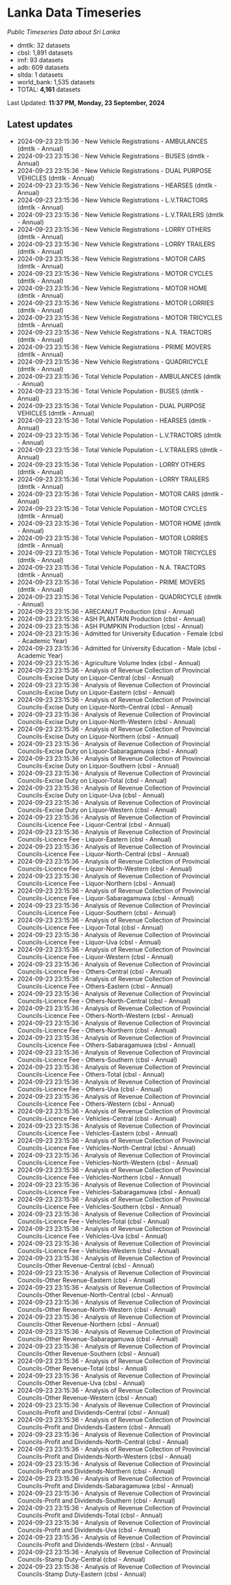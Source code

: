 # Lanka Data Timeseries
*Public Timeseries Data about Sri Lanka*

* dmtlk: 32 datasets
* cbsl: 1,891 datasets
* imf: 93 datasets
* adb: 609 datasets
* sltda: 1 datasets
* world_bank: 1,535 datasets
* TOTAL: **4,161** datasets

Last Updated: **11:37 PM, Monday, 23 September, 2024**

## Latest updates

* 2024-09-23 23:15:36 - New Vehicle Registrations - AMBULANCES (dmtlk - Annual)
* 2024-09-23 23:15:36 - New Vehicle Registrations - BUSES (dmtlk - Annual)
* 2024-09-23 23:15:36 - New Vehicle Registrations - DUAL PURPOSE VEHICLES (dmtlk - Annual)
* 2024-09-23 23:15:36 - New Vehicle Registrations - HEARSES (dmtlk - Annual)
* 2024-09-23 23:15:36 - New Vehicle Registrations - L.V.TRACTORS (dmtlk - Annual)
* 2024-09-23 23:15:36 - New Vehicle Registrations - L.V.TRAILERS (dmtlk - Annual)
* 2024-09-23 23:15:36 - New Vehicle Registrations - LORRY OTHERS (dmtlk - Annual)
* 2024-09-23 23:15:36 - New Vehicle Registrations - LORRY TRAILERS (dmtlk - Annual)
* 2024-09-23 23:15:36 - New Vehicle Registrations - MOTOR CARS (dmtlk - Annual)
* 2024-09-23 23:15:36 - New Vehicle Registrations - MOTOR CYCLES (dmtlk - Annual)
* 2024-09-23 23:15:36 - New Vehicle Registrations - MOTOR HOME (dmtlk - Annual)
* 2024-09-23 23:15:36 - New Vehicle Registrations - MOTOR LORRIES (dmtlk - Annual)
* 2024-09-23 23:15:36 - New Vehicle Registrations - MOTOR TRICYCLES (dmtlk - Annual)
* 2024-09-23 23:15:36 - New Vehicle Registrations - N.A. TRACTORS (dmtlk - Annual)
* 2024-09-23 23:15:36 - New Vehicle Registrations - PRIME MOVERS (dmtlk - Annual)
* 2024-09-23 23:15:36 - New Vehicle Registrations - QUADRICYCLE (dmtlk - Annual)
* 2024-09-23 23:15:36 - Total Vehicle Population - AMBULANCES (dmtlk - Annual)
* 2024-09-23 23:15:36 - Total Vehicle Population - BUSES (dmtlk - Annual)
* 2024-09-23 23:15:36 - Total Vehicle Population - DUAL PURPOSE VEHICLES (dmtlk - Annual)
* 2024-09-23 23:15:36 - Total Vehicle Population - HEARSES (dmtlk - Annual)
* 2024-09-23 23:15:36 - Total Vehicle Population - L.V.TRACTORS (dmtlk - Annual)
* 2024-09-23 23:15:36 - Total Vehicle Population - L.V.TRAILERS (dmtlk - Annual)
* 2024-09-23 23:15:36 - Total Vehicle Population - LORRY OTHERS (dmtlk - Annual)
* 2024-09-23 23:15:36 - Total Vehicle Population - LORRY TRAILERS (dmtlk - Annual)
* 2024-09-23 23:15:36 - Total Vehicle Population - MOTOR CARS (dmtlk - Annual)
* 2024-09-23 23:15:36 - Total Vehicle Population - MOTOR CYCLES (dmtlk - Annual)
* 2024-09-23 23:15:36 - Total Vehicle Population - MOTOR HOME (dmtlk - Annual)
* 2024-09-23 23:15:36 - Total Vehicle Population - MOTOR LORRIES (dmtlk - Annual)
* 2024-09-23 23:15:36 - Total Vehicle Population - MOTOR TRICYCLES (dmtlk - Annual)
* 2024-09-23 23:15:36 - Total Vehicle Population - N.A. TRACTORS (dmtlk - Annual)
* 2024-09-23 23:15:36 - Total Vehicle Population - PRIME MOVERS (dmtlk - Annual)
* 2024-09-23 23:15:36 - Total Vehicle Population - QUADRICYCLE (dmtlk - Annual)
* 2024-09-23 23:15:36 - ARECANUT Production (cbsl - Annual)
* 2024-09-23 23:15:36 - ASH PLANTAIN Production (cbsl - Annual)
* 2024-09-23 23:15:36 - ASH PUMPKIN Production (cbsl - Annual)
* 2024-09-23 23:15:36 - Admitted for University Education - Female (cbsl - Academic Year)
* 2024-09-23 23:15:36 - Admitted for University Education - Male (cbsl - Academic Year)
* 2024-09-23 23:15:36 - Agriculture Volume Index (cbsl - Annual)
* 2024-09-23 23:15:36 - Analysis of Revenue Collection of Provincial Councils-Excise Duty on Liquor-Central (cbsl - Annual)
* 2024-09-23 23:15:36 - Analysis of Revenue Collection of Provincial Councils-Excise Duty on Liquor-Eastern (cbsl - Annual)
* 2024-09-23 23:15:36 - Analysis of Revenue Collection of Provincial Councils-Excise Duty on Liquor-North-Central (cbsl - Annual)
* 2024-09-23 23:15:36 - Analysis of Revenue Collection of Provincial Councils-Excise Duty on Liquor-North-Western (cbsl - Annual)
* 2024-09-23 23:15:36 - Analysis of Revenue Collection of Provincial Councils-Excise Duty on Liquor-Northern (cbsl - Annual)
* 2024-09-23 23:15:36 - Analysis of Revenue Collection of Provincial Councils-Excise Duty on Liquor-Sabaragamuwa (cbsl - Annual)
* 2024-09-23 23:15:36 - Analysis of Revenue Collection of Provincial Councils-Excise Duty on Liquor-Southern (cbsl - Annual)
* 2024-09-23 23:15:36 - Analysis of Revenue Collection of Provincial Councils-Excise Duty on Liquor-Total (cbsl - Annual)
* 2024-09-23 23:15:36 - Analysis of Revenue Collection of Provincial Councils-Excise Duty on Liquor-Uva (cbsl - Annual)
* 2024-09-23 23:15:36 - Analysis of Revenue Collection of Provincial Councils-Excise Duty on Liquor-Western (cbsl - Annual)
* 2024-09-23 23:15:36 - Analysis of Revenue Collection of Provincial Councils-Licence Fee - Liquor-Central (cbsl - Annual)
* 2024-09-23 23:15:36 - Analysis of Revenue Collection of Provincial Councils-Licence Fee - Liquor-Eastern (cbsl - Annual)
* 2024-09-23 23:15:36 - Analysis of Revenue Collection of Provincial Councils-Licence Fee - Liquor-North-Central (cbsl - Annual)
* 2024-09-23 23:15:36 - Analysis of Revenue Collection of Provincial Councils-Licence Fee - Liquor-North-Western (cbsl - Annual)
* 2024-09-23 23:15:36 - Analysis of Revenue Collection of Provincial Councils-Licence Fee - Liquor-Northern (cbsl - Annual)
* 2024-09-23 23:15:36 - Analysis of Revenue Collection of Provincial Councils-Licence Fee - Liquor-Sabaragamuwa (cbsl - Annual)
* 2024-09-23 23:15:36 - Analysis of Revenue Collection of Provincial Councils-Licence Fee - Liquor-Southern (cbsl - Annual)
* 2024-09-23 23:15:36 - Analysis of Revenue Collection of Provincial Councils-Licence Fee - Liquor-Total (cbsl - Annual)
* 2024-09-23 23:15:36 - Analysis of Revenue Collection of Provincial Councils-Licence Fee - Liquor-Uva (cbsl - Annual)
* 2024-09-23 23:15:36 - Analysis of Revenue Collection of Provincial Councils-Licence Fee - Liquor-Western (cbsl - Annual)
* 2024-09-23 23:15:36 - Analysis of Revenue Collection of Provincial Councils-Licence Fee - Others-Central (cbsl - Annual)
* 2024-09-23 23:15:36 - Analysis of Revenue Collection of Provincial Councils-Licence Fee - Others-Eastern (cbsl - Annual)
* 2024-09-23 23:15:36 - Analysis of Revenue Collection of Provincial Councils-Licence Fee - Others-North-Central (cbsl - Annual)
* 2024-09-23 23:15:36 - Analysis of Revenue Collection of Provincial Councils-Licence Fee - Others-North-Western (cbsl - Annual)
* 2024-09-23 23:15:36 - Analysis of Revenue Collection of Provincial Councils-Licence Fee - Others-Northern (cbsl - Annual)
* 2024-09-23 23:15:36 - Analysis of Revenue Collection of Provincial Councils-Licence Fee - Others-Sabaragamuwa (cbsl - Annual)
* 2024-09-23 23:15:36 - Analysis of Revenue Collection of Provincial Councils-Licence Fee - Others-Southern (cbsl - Annual)
* 2024-09-23 23:15:36 - Analysis of Revenue Collection of Provincial Councils-Licence Fee - Others-Total (cbsl - Annual)
* 2024-09-23 23:15:36 - Analysis of Revenue Collection of Provincial Councils-Licence Fee - Others-Uva (cbsl - Annual)
* 2024-09-23 23:15:36 - Analysis of Revenue Collection of Provincial Councils-Licence Fee - Others-Western (cbsl - Annual)
* 2024-09-23 23:15:36 - Analysis of Revenue Collection of Provincial Councils-Licence Fee - Vehicles-Central (cbsl - Annual)
* 2024-09-23 23:15:36 - Analysis of Revenue Collection of Provincial Councils-Licence Fee - Vehicles-Eastern (cbsl - Annual)
* 2024-09-23 23:15:36 - Analysis of Revenue Collection of Provincial Councils-Licence Fee - Vehicles-North-Central (cbsl - Annual)
* 2024-09-23 23:15:36 - Analysis of Revenue Collection of Provincial Councils-Licence Fee - Vehicles-North-Western (cbsl - Annual)
* 2024-09-23 23:15:36 - Analysis of Revenue Collection of Provincial Councils-Licence Fee - Vehicles-Northern (cbsl - Annual)
* 2024-09-23 23:15:36 - Analysis of Revenue Collection of Provincial Councils-Licence Fee - Vehicles-Sabaragamuwa (cbsl - Annual)
* 2024-09-23 23:15:36 - Analysis of Revenue Collection of Provincial Councils-Licence Fee - Vehicles-Southern (cbsl - Annual)
* 2024-09-23 23:15:36 - Analysis of Revenue Collection of Provincial Councils-Licence Fee - Vehicles-Total (cbsl - Annual)
* 2024-09-23 23:15:36 - Analysis of Revenue Collection of Provincial Councils-Licence Fee - Vehicles-Uva (cbsl - Annual)
* 2024-09-23 23:15:36 - Analysis of Revenue Collection of Provincial Councils-Licence Fee - Vehicles-Western (cbsl - Annual)
* 2024-09-23 23:15:36 - Analysis of Revenue Collection of Provincial Councils-Other Revenue-Central (cbsl - Annual)
* 2024-09-23 23:15:36 - Analysis of Revenue Collection of Provincial Councils-Other Revenue-Eastern (cbsl - Annual)
* 2024-09-23 23:15:36 - Analysis of Revenue Collection of Provincial Councils-Other Revenue-North-Central (cbsl - Annual)
* 2024-09-23 23:15:36 - Analysis of Revenue Collection of Provincial Councils-Other Revenue-North-Western (cbsl - Annual)
* 2024-09-23 23:15:36 - Analysis of Revenue Collection of Provincial Councils-Other Revenue-Northern (cbsl - Annual)
* 2024-09-23 23:15:36 - Analysis of Revenue Collection of Provincial Councils-Other Revenue-Sabaragamuwa (cbsl - Annual)
* 2024-09-23 23:15:36 - Analysis of Revenue Collection of Provincial Councils-Other Revenue-Southern (cbsl - Annual)
* 2024-09-23 23:15:36 - Analysis of Revenue Collection of Provincial Councils-Other Revenue-Total (cbsl - Annual)
* 2024-09-23 23:15:36 - Analysis of Revenue Collection of Provincial Councils-Other Revenue-Uva (cbsl - Annual)
* 2024-09-23 23:15:36 - Analysis of Revenue Collection of Provincial Councils-Other Revenue-Western (cbsl - Annual)
* 2024-09-23 23:15:36 - Analysis of Revenue Collection of Provincial Councils-Profit and Dividends-Central (cbsl - Annual)
* 2024-09-23 23:15:36 - Analysis of Revenue Collection of Provincial Councils-Profit and Dividends-Eastern (cbsl - Annual)
* 2024-09-23 23:15:36 - Analysis of Revenue Collection of Provincial Councils-Profit and Dividends-North-Central (cbsl - Annual)
* 2024-09-23 23:15:36 - Analysis of Revenue Collection of Provincial Councils-Profit and Dividends-North-Western (cbsl - Annual)
* 2024-09-23 23:15:36 - Analysis of Revenue Collection of Provincial Councils-Profit and Dividends-Northern (cbsl - Annual)
* 2024-09-23 23:15:36 - Analysis of Revenue Collection of Provincial Councils-Profit and Dividends-Sabaragamuwa (cbsl - Annual)
* 2024-09-23 23:15:36 - Analysis of Revenue Collection of Provincial Councils-Profit and Dividends-Southern (cbsl - Annual)
* 2024-09-23 23:15:36 - Analysis of Revenue Collection of Provincial Councils-Profit and Dividends-Total (cbsl - Annual)
* 2024-09-23 23:15:36 - Analysis of Revenue Collection of Provincial Councils-Profit and Dividends-Uva (cbsl - Annual)
* 2024-09-23 23:15:36 - Analysis of Revenue Collection of Provincial Councils-Profit and Dividends-Western (cbsl - Annual)
* 2024-09-23 23:15:36 - Analysis of Revenue Collection of Provincial Councils-Stamp Duty-Central (cbsl - Annual)
* 2024-09-23 23:15:36 - Analysis of Revenue Collection of Provincial Councils-Stamp Duty-Eastern (cbsl - Annual)
